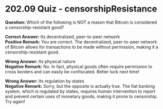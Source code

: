 # 202.09 Quiz - censorshipResistance

**Question:** Which of the following is NOT a reason that Bitcoin is considered a censorship-resistant good?

**Correct Answer:** Its decentralized, peer-to-peer network\
**Positive Remark:** You are correct. The decentralized, peer-to-peer network of Bitcoin allows for transactions to be made without permission, making it a censorship-resistant good.

**Wrong Answer:** Its physical nature\
**Negative Remark:** No. In fact, physical goods often require permission to cross borders and can easily be confiscated. Better luck next time!

**Wrong Answer:** Its regulation by states\
**Negative Remark:** Sorry, but the opposite is actually true. The fiat banking system, which is regulated by states, requires human intervention to report and prevent certain uses of monetary goods, making it prone to censorship. Try again!
